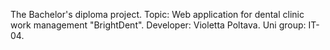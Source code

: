 The Bachelor's diploma project. 
Topic: Web application for dental clinic work management "BrightDent".
Developer: Violetta Poltava.
Uni group: IT-04.
